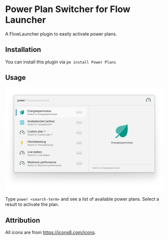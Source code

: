 # Power Plan Switcher for Flow Launcher

A FlowLauncher plugin to easily activate power plans.

## Installation

You can install this plugin via `pm install Power Plans`

## Usage

![Demo Animation](assets/DemoAnimation.webp)

Type `power <search-term>` and see a list of available power plans.
Select a result to activate the plan.

## Attribution

All icons are from <https://icons8.com/icons>.
